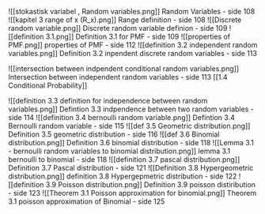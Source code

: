![[stokastisk variabel , Random variables.png]]
Random Variables - side 108
![[kapitel 3 range of x (R_x).png]]
Range definition - side 108
![[Discrete random variable.png]]
Discrete random variable definion - side 109
![[definition 3.1.png]]
Definition 3.1 for PMF - side 109
![[properties of PMF.png]]
properties of PMF - side 112
![[definition 3.2 independent random variables.png]]
Definition 3.2 inpendent discrete random variables - side 113

![[intersection between indpendent conditional random variables.png]]
Intersection between independent random variables - side 113 [[1.4 Conditional Probability]]

![[definition 3.3 definition for independence between random variables.png]]
Defintion 3.3 indpendence between two random variables - side 114
![[definition 3.4 bernoulli random variable.png]]
Defintion 3.4 Bernoulli random variable - side 115
![[def 3.5 Geometric distribution.png]]
Definition 3.5 geometric distribution - side 116
![[def 3.6 Binomial distribution.png]]
Definition 3.6 binomial distribution - side 118
![[Lemma 3.1 - bernoulli random variables to binomial distribution.png]]
lemma 3.1 bernoulli to binomial - side 118
![[definition 3.7 pascal distribution.png]]
Definition 3.7 Pascal distribution - side 121
![[Definition 3.8 Hypergeometric distribution.png]]
definition 3.8 Hypergepmetric distribution - side 122
![[definition 3.9 Poisson distribution.png]]
Definition 3.9 poisson distiribution - side 123
![[Theorem 3.1 Poisson approximation for binomial.png]]
Theorem 3.1 poisson approximation of Binomial - side 125
